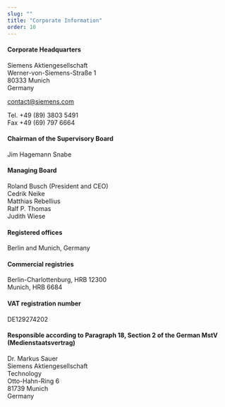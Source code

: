 ```yaml
---
slug: ""
title: "Corporate Information"
order: 10
---
```


#### Corporate Headquarters

Siemens Aktiengesellschaft<br/>
Werner-von-Siemens-Straße 1<br/>
80333 Munich<br/>
Germany

<i class="far fa-envelope"></i> [contact@siemens.com](mailto:contact@siemens.com)

Tel. +49 (89) 3803 5491<br/>
Fax +49 (69) 797 6664

#### Chairman of the Supervisory Board

Jim Hagemann Snabe

#### Managing Board

Roland Busch (President and CEO)<br/>
Cedrik Neike<br/>
Matthias Rebellius<br/>
Ralf P. Thomas<br/>
Judith Wiese

#### Registered offices

Berlin and Munich, Germany

#### Commercial registries

Berlin-Charlottenburg, HRB 12300<br/>
Munich, HRB 6684

#### VAT registration number

DE129274202

#### Responsible according to Paragraph 18, Section 2 of the German MstV (Medienstaatsvertrag)

Dr. Markus Sauer<br/>
Siemens Aktiengesellschaft<br/>
Technology<br/>
Otto-Hahn-Ring 6<br/>
81739 Munich<br/>
Germany
